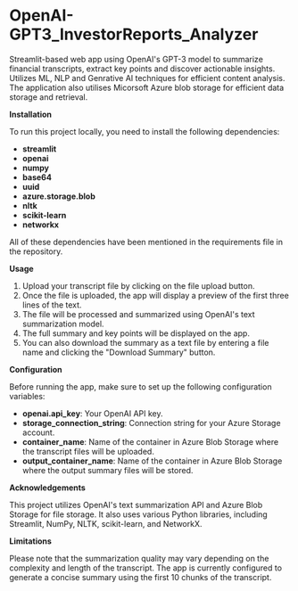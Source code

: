 # OpenAI-GPT3_InvestorReports_Analyzer
Streamlit-based web app using OpenAI's GPT-3 model to summarize financial transcripts, extract key points and discover actionable insights. Utilizes ML, NLP and Genrative AI techniques for efficient content analysis. The application also utilises Micorsoft Azure blob storage for efficient data storage and retrieval. 

**Installation**

To run this project locally, you need to install the following dependencies:

- **streamlit**
- **openai**
- **numpy**
- **base64**
- **uuid**
- **azure.storage.blob**
- **nltk**
- **scikit-learn**
- **networkx**

All of these dependencies have been mentioned in the requirements file in the repository.

**Usage**

1. Upload your transcript file by clicking on the file upload button.
1. Once the file is uploaded, the app will display a preview of the first three lines of the text.
1. The file will be processed and summarized using OpenAI's text summarization model.
1. The full summary and key points will be displayed on the app.
1. You can also download the summary as a text file by entering a file name and clicking the "Download Summary" button.

**Configuration**

Before running the app, make sure to set up the following configuration variables:

- **openai.api\_key**: Your OpenAI API key.
- **storage\_connection\_string**: Connection string for your Azure Storage account.
- **container\_name**: Name of the container in Azure Blob Storage where the transcript files will be uploaded.
- **output\_container\_name**: Name of the container in Azure Blob Storage where the output summary files will be stored.

**Acknowledgements**

This project utilizes OpenAI's text summarization API and Azure Blob Storage for file storage. It also uses various Python libraries, including Streamlit, NumPy, NLTK, scikit-learn, and NetworkX.

**Limitations**

Please note that the summarization quality may vary depending on the complexity and length of the transcript. The app is currently configured to generate a concise summary using the first 10 chunks of the transcript.

